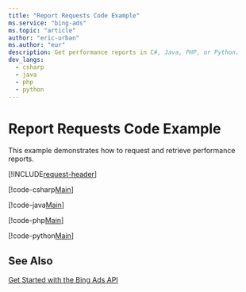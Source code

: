 ```yaml
---
title: "Report Requests Code Example"
ms.service: "bing-ads"
ms.topic: "article"
author: "eric-urban"
ms.author: "eur"
description: Get performance reports in C#, Java, PHP, or Python.
dev_langs:
  - csharp
  - java
  - php
  - python
---
```

# Report Requests Code Example
This example demonstrates how to request and retrieve performance reports.

[!INCLUDE[request-header](./includes/code-tips.md)]

[!code-csharp[Main](../../../BingAds-dotNet-SDK/examples/BingAdsExamples/BingAdsExamplesLibrary/v12/ReportRequests.cs)]

[!code-java[Main](../../../BingAds-Java-SDK/examples/BingAdsDesktopApp/src/main/java/com/microsoft/bingads/examples/v12/ReportRequests.java)]

[!code-php[Main](../../../BingAds-PHP-SDK/samples/V12/ReportRequests.php)]

[!code-python[Main](../../../BingAds-Python-SDK/examples/v12/report_requests.py)]

## See Also
[Get Started with the Bing Ads API](get-started.md)  
